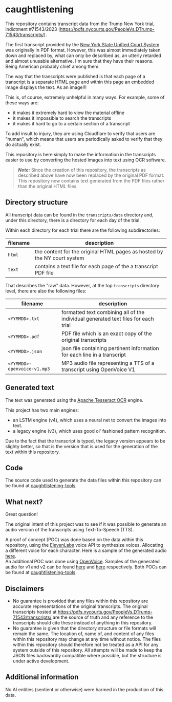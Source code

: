 # caughtlistening

This repository contains transcript data from the Trump New York trial, indictment #71543/2023 (https://pdfs.nycourts.gov/PeopleVs.DTrump-71543/transcripts/).

The first transcript provided by the [New York State Unified Court System](https://ww2.nycourts.gov/press/index.shtml) was originally in PDF format.  However, this was almost immediately taken down and replaced by, what can only be described as, an utterly retarded and almost unusable alternative.  I'm sure that they have their reasons.  Being American probably chief among them.

The way that the transcripts were published is that each page of a transcript is a separate HTML page and within this page an embedded image displays the text.  As an image!!!

This is, of course, extremely unhelpful in many ways.
For example, some of these ways are:
* it makes it extremely hard to view the material offline
* it makes it impossible to search the transcripts
* it makes it hard to go to a certain section of a transcript

To add insult to injury, they are using Cloudflare to verify that users are "human", which means that users are periodically asked to verify that they do actually exist.

This repository is here simply to make the information in the transcripts easier to use by converting the hosted images into text using OCR software.

> **_Note:_** Since the creation of this repository, the transcripts as described above have now been replaced by the original PDF format.  This repository now contains text generated from the PDF files rather than the original HTML files.

## Directory structure

All transcript data can be found in the `transcripts/data` directory and, under this directory, there is a directory for each day of the trial.

Within each directory for each trial there are the following subdirectories:

| filename        | description                                                                                 |
|-----------------|---------------------------------------------------------------------------------------------|
| `html`          | the content for the original HTML pages as hosted by the NY court system                    |
| `text`          | contains a text file for each page of the a transcript PDF file |

That describes the "raw" data.  However, at the top `transcripts` directory level, there are also the following files:

| filename                    | description                                                                         |
|-----------------------------|-------------------------------------------------------------------------------------|
| `<YYMMDD>.txt`              | formatted text combining all of the individual generated text files for each trial  |
| `<YYMMDD>.pdf`              | PDF file which is an exact copy of the original transcripts                         |
| `<YYMMDD>.json`             | json file containing pertinent information for each line in a transcript            |
| `<YYMMDD>-openvoice-v1.mp3` | MP3 audio file representing a TTS of a transcript using OpenVoice V1                |

## Generated text

The text was generated using the [Apache Tesseract OCR](https://github.com/tesseract-ocr/tesseract) engine.

This project has two main engines:
* an LSTM engine (v4), which uses a neural net to convert the images into text.
* a legacy engine (v3), which uses good ol' fashioned pattern recognition.

Due to the fact that the transcript is typed, the legacy version appears to be slighty better, so that is the version that is used for the generation of the text within this repository.

## Code

The source code used to generate the data files within this repository can be found at [caughtlistening-tools](https://github.com/pbutland/caughtlistening-tools).

## What next?

Great question!

The original intent of this project was to see if it was possible to generate an audio version of the transcripts using Text-To-Speech (TTS).

A proof of concept (POC) was done based on the data within this repository, using the [ElevenLabs](https://elevenlabs.io/) voice API to synthesize voices.  Allocating a different voice for each character. Here is a sample of the generated audio [here](transcript-sample-elevenlabs.mp3).  
An additional POC was done using [OpenVoice](https://github.com/myshell-ai/OpenVoice).  Samples of the generated audio for v1 and v2 can be found [here](transcript-sample-openvoice-v1.mp3) and [here](transcript-sample-openvoice-v2.mp3) respectively.
Both POCs can be found at [caughtlistening-tools](https://github.com/pbutland/caughtlistening-tools).

## Disclaimers

* No guarantee is provided that any files within this repository are accurate representations of the original transcripts.
The original transcripts hosted at https://pdfs.nycourts.gov/PeopleVs.DTrump-71543/transcripts/ are the source of truth and any reference to the transcripts should cite these instead of anything in this repository.
* No guarantee is given that the directory structure or file formats will remain the same.  The location of, name of, and content of any files within this repository may change at any time without notice.  The files within this repository should therefore not be treated as a API for any system outside of this repository.  All attempts will be made to keep the JSON files backwardly compatible where possible, but the structure is under active development.

## Additional information

No AI entities (sentient or otherwise) were harmed in the production of this data.